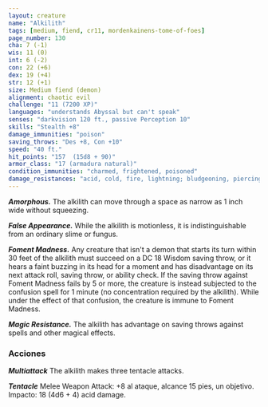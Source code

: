 ```yaml
---
layout: creature
name: "Alkilith"
tags: [medium, fiend, cr11, mordenkainens-tome-of-foes]
page_number: 130
cha: 7 (-1)
wis: 11 (0)
int: 6 (-2)
con: 22 (+6)
dex: 19 (+4)
str: 12 (+1)
size: Medium fiend (demon)
alignment: chaotic evil
challenge: "11 (7200 XP)"
languages: "understands Abyssal but can't speak"
senses: "darkvision 120 ft., passive Perception 10"
skills: "Stealth +8"
damage_immunities: "poison"
saving_throws: "Des +8, Con +10"
speed: "40 ft."
hit_points: "157  (15d8 + 90)"
armor_class: "17 (armadura natural)"
condition_immunities: "charmed, frightened, poisoned"
damage_resistances: "acid, cold, fire, lightning; bludgeoning, piercing, and slashing from nonmagical attacks"
---
```


***Amorphous.*** The alkilith can move through a space as narrow as 1 inch wide without squeezing.

***False Appearance.*** While the alkilith is motionless, it is indistinguishable from an ordinary slime or fungus.

***Foment Madness.*** Any creature that isn't a demon that starts its turn within 30 feet of the alkilith must succeed on a DC 18 Wisdom saving throw, or it hears a faint buzzing in its head for a moment and has disadvantage on its next attack roll, saving throw, or ability check.
If the saving throw against Foment Madness fails by 5 or more, the creature is instead subjected to the confusion spell for 1 minute (no concentration required by the alkilith). While under the effect of that confusion, the creature is immune to Foment Madness.

***Magic Resistance.*** The alkilith has advantage on saving throws against spells and other magical effects.

### Acciones

***Multiattack*** The alkilith makes three tentacle attacks.

***Tentacle*** Melee Weapon Attack: +8 al ataque, alcance 15 pies, un objetivo. Impacto: 18 (4d6 + 4) acid damage.